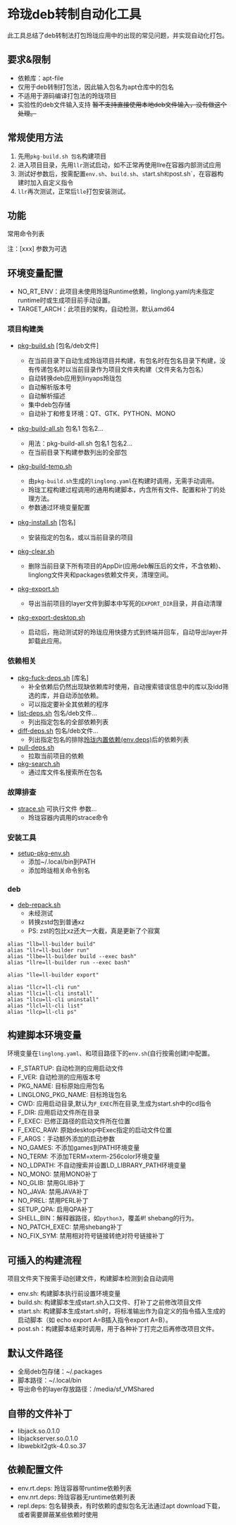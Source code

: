# 玲珑deb转制自动化工具

此工具总结了deb转制法打包玲珑应用中的出现的常见问题，并实现自动化打包。

## 要求&限制

* 依赖库：apt-file
* 仅用于deb转制打包法，因此输入包名为apt仓库中的包名
* 不适用于源码编译打包法的玲珑项目
* 实验性的deb文件输入支持 ~~暂不支持直接使用本地deb文件输入，没有做这个处理。~~

## 常规使用方法

1. 先用`pkg-build.sh 包名`构建项目
2. 进入项目目录，先用`llr`测试启动，如不正常再使用llre在容器内部测试应用
3. 测试好参数后，按需配置`env.sh`、`build.sh`、`s`tart.sh`和`post.sh`，在容器构建时加入自定义指令
4. `llr`再次测试，正常后`lle`打包安装测试。

## 功能

常用命令列表

注：[xxx] 参数为可选
## 环境变量配置
* NO_RT_ENV：此项目未使用玲珑Runtime依赖，linglong.yaml内未指定runtime时或生成项目前手动设置。
* TARGET_ARCH：此项目的架构，自动检测，默认amd64

### 项目构建类
* [pkg-build.sh](pkg-build.sh) [包名/deb文件]
    * 在当前目录下自动生成玲珑项目并构建，有包名时在包名目录下构建，没有传递包名时以当前目录作为项目文件夹构建（文件夹名为包名）
    * 自动转换deb应用到linyaps玲珑包
    * 自动解析版本号
    * 自动解析描述
    * 集中deb包存储
    * 自动补丁和修复环境：QT、GTK、PYTHON、MONO
* [pkg-build-all.sh](pkg-build-all.sh)  包名1 包名2...
    * 用法：pkg-build-all.sh 包名1 包名2...
    * 在当前目录下构建参数列出的全部包
* [pkg-build-temp.sh](pkg-build-temp.sh)
    * 由`pkg-build.sh`生成的`linglong.yaml`在构建时调用，无需手动调用。
    * 玲珑工程构建过程调用的通用构建脚本，内含所有文件、配置和补丁的处理方法。
    * 参数通过环境变量配置

* [pkg-install.sh](pkg-install.sh) [包名]
    * 安装指定的包名，或以当前目录的项目
* [pkg-clear.sh](pkg-clear.sh)
    * 删除当前目录下所有项目的AppDir(应用deb解压后的文件，不含依赖)、linglong文件夹和packages依赖文件夹，清理空间。
* [pkg-export.sh](pkg-export.sh)
    * 导出当前项目的layer文件到脚本中写死的`EXPORT_DIR`目录，并自动清理
* [pkg-export-desktop.sh](pkg-export-desktop.sh)
    * 启动后，拖动测试好的玲珑应用快捷方式到终端并回车，自动导出layer并卸载此应用。

### 依赖相关
* [pkg-fuck-deps.sh](pkg-fuck-deps.sh) [库名]
    * 补全依赖后仍然出现缺依赖库时使用，自动搜索错误信息中的库以及ldd筛选的库，并自动添加依赖。
    * 可以指定要补全其依赖的程序
* [list-deps.sh](list-deps.sh) 包名/deb文件...
    * 列出指定包名的全部依赖列表
* [diff-deps.sh](diff-deps.sh) 包名/deb文件...
    * 列出指定包名的排除[玲珑内置依赖(env.deps)](env.deps)后的依赖列表
* [pull-deps.sh](pull-deps.sh)
    * 拉取当前项目的依赖
* [pkg-search.sh](pkg-search.sh)
    * 通过库文件名搜索所在包名
### 故障排查
* [strace.sh](strace.sh) 可执行文件 参数...
    * 玲珑容器内调用的strace命令

### 安装工具
* [setup-pkg-env.sh](setup-pkg-env.sh)
    * 添加~/.local/bin到PATH
    * 添加玲珑相关命令别名

### deb
* [deb-repack.sh](deb-repack.sh)
    * 未经测试
    * 转换zstd包到普通xz
    * PS: zst的包比xz还大一大截，真是更新了个寂寞
```
alias "llb=ll-builder build"
alias "llr=ll-builder run"
alias "llbe=ll-builder build --exec bash"
alias "llre=ll-builder run --exec bash"

alias "lle=ll-builder export"

alias "llcr=ll-cli run"
alias "llci=ll-cli install"
alias "llcu=ll-cli uninstall"
alias "llcl=ll-cli list"
alias "llcp=ll-cli ps"
```



## 构建脚本环境变量

环境变量在`linglong.yaml`、和项目路径下的`env.sh`(自行按需创建)中配置。

* F_STARTUP: 自动检测的应用启动文件
* F_VER: 自动检测的应用版本号
* PKG_NAME: 目标原始应用包名
* LINGLONG_PKG_NAME: 目标玲珑包名
* CWD: 应用启动目录,默认为`F_EXEC`所在目录,生成为start.sh中的cd指令
* F_DIR: 应用启动文件所在目录
* F_EXEC: 已修正路径的启动文件所在位置
* F_EXEC_RAW: 原始desktop中Exec指定的启动文件位置
* F_ARGS：手动额外添加的启动参数
* NO_GAMES: 不添加games到PATH环境变量
* NO_TERM: 不添加TERM=xterm-256color环境变量
* NO_LDPATH: 不自动搜索并设置LD_LIBRARY_PATH环境变量
* NO_MONO: 禁用MONO补丁
* NO_GLIB: 禁用GLIB补丁
* NO_JAVA: 禁用JAVA补丁
* NO_PREL: 禁用PERL补丁
* SETUP_QPA: 启用QPA补丁
* SHELL_BIN：解释器路径，如`python3`，覆盖#! shebang的行为。
* NO_PATCH_EXEC: 禁用shebang补丁
* NO_FIX_SYM: 禁用相对符号链接转绝对符号链接补丁

## 可插入的构建流程

项目文件夹下按需手动创建文件，构建脚本检测到会自动调用

* env.sh: 构建脚本执行前设置环境变量
* build.sh: 构建脚本生成start.sh入口文件、打补丁之前修改项目文件
* start.sh: 构建脚本生成start.sh时，将标准输出作为自定义的指令插入生成的启动脚本（如 echo export A=B插入指令export A=B）。
* post.sh：构建脚本结束时调用，用于各种补丁打完之后再修改项目文件。


## 默认文件路径

* 全局deb包存储：~/.packages
* 脚本路径：~/.local/bin
* 导出命令的layer存放路径：/media/sf_VMShared

## 自带的文件补丁
* libjack.so.0.1.0
* libjackserver.so.0.1.0
* libwebkit2gtk-4.0.so.37

## 依赖配置文件

* env.rt.deps: 玲珑容器带runtime依赖列表
* env.nrt.deps: 玲珑容器无runtime依赖列表
* repl.deps: 包名替换表，有时依赖的虚拟包名无法通过apt download下载，或者需要屏蔽某些依赖时使用

